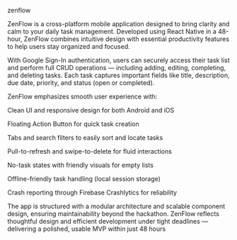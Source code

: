 zenflow



ZenFlow is a cross-platform mobile application designed to bring clarity and calm to your daily task management. Developed using React Native in a 48-hour, ZenFlow combines intuitive design with essential productivity features to help users stay organized and focused.

With Google Sign-In authentication, users can securely access their task list and perform full CRUD operations — including adding, editing, completing, and deleting tasks. Each task captures important fields like title, description, due date, priority, and status (open or completed).

ZenFlow emphasizes smooth user experience with:

Clean UI and responsive design for both Android and iOS

Floating Action Button for quick task creation

Tabs and search filters to easily sort and locate tasks

Pull-to-refresh and swipe-to-delete for fluid interactions

No-task states with friendly visuals for empty lists

Offline-friendly task handling (local session storage)

Crash reporting through Firebase Crashlytics for reliability

The app is structured with a modular architecture and scalable component design, ensuring maintainability beyond the hackathon. ZenFlow reflects thoughtful design and efficient development under tight deadlines — delivering a polished, usable MVP within just 48 hours
